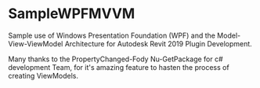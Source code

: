 # SampleWPFMVVM

Sample use of Windows Presentation Foundation (WPF) and the Model-View-ViewModel Architecture for Autodesk Revit 2019 Plugin Development.

Many thanks to the PropertyChanged-Fody Nu-GetPackage for c# development Team, for it's amazing feature to hasten the process of creating ViewModels.
